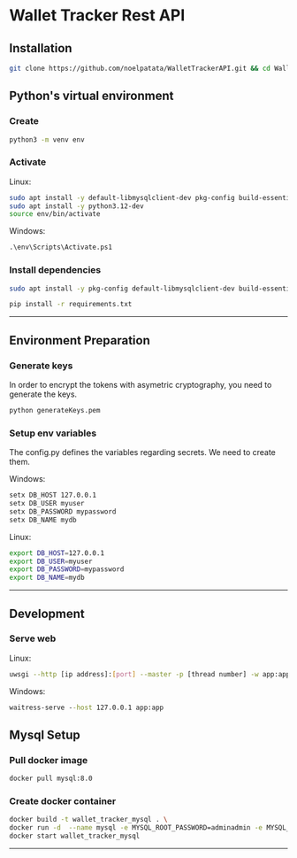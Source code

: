 # Wallet Tracker Rest API
## Installation
``` bash
git clone https://github.com/noelpatata/WalletTrackerAPI.git && cd WalletTrackerAPI/
```

## Python's virtual environment
### Create

``` bash
python3 -m venv env
```
### Activate 
Linux:

``` bash
sudo apt install -y default-libmysqlclient-dev pkg-config build-essential
sudo apt install -y python3.12-dev
source env/bin/activate
```
Windows:

``` cmd
.\env\Scripts\Activate.ps1
```
### Install dependencies

``` bash
sudo apt install -y pkg-config default-libmysqlclient-dev build-essential
```

``` bash
pip install -r requirements.txt
```

---

## Environment Preparation
### Generate keys
In order to encrypt the tokens with asymetric cryptography, you need to generate the keys.
``` bash
python generateKeys.pem
```
### Setup env variables
The config.py defines the variables regarding secrets. We need to create them.

Windows:

``` cmd
setx DB_HOST 127.0.0.1
setx DB_USER myuser
setx DB_PASSWORD mypassword
setx DB_NAME mydb
```
Linux:

``` bash
export DB_HOST=127.0.0.1
export DB_USER=myuser
export DB_PASSWORD=mypassword
export DB_NAME=mydb
```
---

## Development
### Serve web
Linux:

``` bash
uwsgi --http [ip address]:[port] --master -p [thread number] -w app:app
```
Windows:

``` cmd
waitress-serve --host 127.0.0.1 app:app
```
## Mysql Setup
### Pull docker image

``` bash
docker pull mysql:8.0
```
### Create docker container

``` bash
docker build -t wallet_tracker_mysql . \
docker run -d  --name mysql -e MYSQL_ROOT_PASSWORD=adminadmin -e MYSQL_DATABASE=wallet_tracker -e MYSQL_USER=noel -e MYSQL_PASSWORD=adminadmin -p 3306:3306  wallet_tracker_mysql \
docker start wallet_tracker_mysql
```
---

